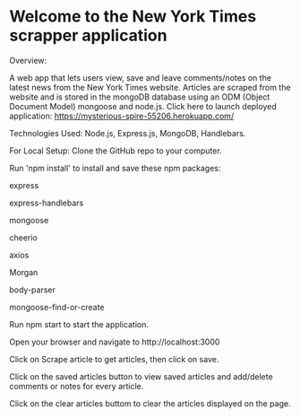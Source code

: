 # Welcome to the New York Times scrapper application 

Overview:

A web app that lets users view, save and leave comments/notes on the latest news from the New York Times website. Articles are scraped from the website and is stored in the mongoDB database using an ODM (Object Document Model) mongoose and node.js. Click here to launch deployed application: https://mysterious-spire-55206.herokuapp.com/

Technologies Used: Node.js, Express.js, MongoDB, Handlebars.

For Local Setup: Clone the GitHub repo to your computer.

Run 'npm install' to install and save these npm packages:

express

express-handlebars

mongoose

cheerio

axios

Morgan

body-parser

mongoose-find-or-create

Run npm start to start the application.

Open your browser and navigate to http://localhost:3000

Click on Scrape article to get articles, then click on save.

Click on the saved articles button to view saved articles and add/delete comments or notes for every article.

Click on the clear articles buttom to clear the articles displayed on the page. 

